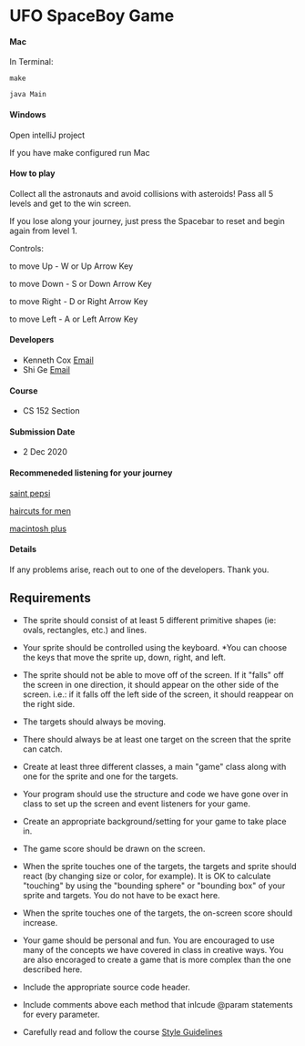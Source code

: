 # UFO SpaceBoy Game
#### Mac
In Terminal:
```
make

java Main
```

#### Windows
Open intelliJ project

If you have make configured run Mac 

#### How to play
Collect all the astronauts and avoid collisions with asteroids!
Pass all 5 levels and get to the win screen.

If you lose along your journey, just press the Spacebar to reset and begin again from level 1.

Controls:

to move Up - W or Up Arrow Key

to move Down - S or Down Arrow Key

to move Right - D or Right Arrow Key

to move Left - A or Left Arrow Key

#### Developers

* Kenneth Cox [Email](mailto:kecox@unm.edu)
* Shi Ge [Email](mailto:gshi@unm.edu)

#### Course
* CS 152 Section 

#### Submission Date 
* 2 Dec 2020

#### Recommeneded listening for your journey
[saint pepsi](https://www.youtube.com/watch?v=PGCEc6j9fRo)

[haircuts for men](https://www.youtube.com/watch?v=PcAHWhVTjOk)

[macintosh plus](https://www.youtube.com/watch?v=cCq0P509UL4)

#### Details
If any problems arise, reach out to one of the developers.
Thank you.

## Requirements
* The sprite should consist of at least 5 different primitive shapes (ie: ovals, rectangles, etc.) and lines.
    
* Your sprite should be controlled using the keyboard. *You can choose the keys that move the sprite up, down, right, and left.
    
* The sprite should not be able to move off of the screen. If it "falls" off the screen in one direction, it should appear on the other side of the screen. i.e.: if it falls off the left side of the screen, it should reappear on the right side.

* The targets should always be moving.
    
* There should always be at least one target on the screen that the sprite can catch.

* Create at least three different classes, a main "game" class along with one for the sprite and one for the targets.
    
* Your program should use the structure and code we have gone over in class to set up the screen and event listeners for your game.
    
* Create an appropriate background/setting for your game to take place in.
    
* The game score should be drawn on the screen.
    
* When the sprite touches one of the targets, the targets and sprite should react (by changing size or color, for example). It is OK to calculate "touching" by using the "bounding sphere" or "bounding box" of your sprite and targets. You do not have to be exact here.
    
* When the sprite touches one of the targets, the on-screen score should increase.
   
* Your game should be personal and fun. You are encouraged to use many of the concepts we have covered in class in creative ways. You are also encoraged to create a game that is more complex than the one described here.

* Include the appropriate source code header.
   
* Include comments above each method that inlcude @param statements for every parameter.
    
* Carefully read and follow the course [Style Guidelines](https://handandmachine.cs.unm.edu/classes/CS152_Fall2020/styleGuidelines.html)